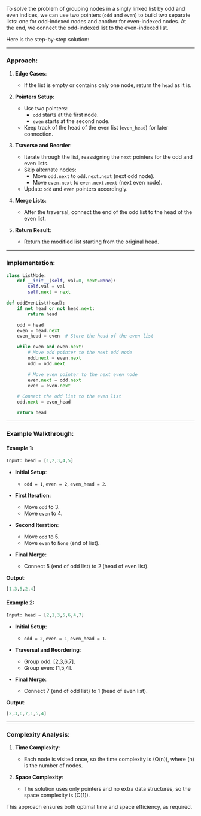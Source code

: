 To solve the problem of grouping nodes in a singly linked list by odd and even indices, we can use two pointers (`odd` and `even`) to build two separate lists: one for odd-indexed nodes and another for even-indexed nodes. At the end, we connect the odd-indexed list to the even-indexed list.

Here is the step-by-step solution:

---

### Approach:

1. **Edge Cases**:
   - If the list is empty or contains only one node, return the `head` as it is.

2. **Pointers Setup**:
   - Use two pointers:
     - `odd` starts at the first node.
     - `even` starts at the second node.
   - Keep track of the head of the even list (`even_head`) for later connection.

3. **Traverse and Reorder**:
   - Iterate through the list, reassigning the `next` pointers for the odd and even lists.
   - Skip alternate nodes:
     - Move `odd.next` to `odd.next.next` (next odd node).
     - Move `even.next` to `even.next.next` (next even node).
   - Update `odd` and `even` pointers accordingly.

4. **Merge Lists**:
   - After the traversal, connect the end of the odd list to the head of the even list.

5. **Return Result**:
   - Return the modified list starting from the original head.

---

### Implementation:

```python
class ListNode:
    def __init__(self, val=0, next=None):
        self.val = val
        self.next = next

def oddEvenList(head):
    if not head or not head.next:
        return head

    odd = head
    even = head.next
    even_head = even  # Store the head of the even list

    while even and even.next:
        # Move odd pointer to the next odd node
        odd.next = even.next
        odd = odd.next

        # Move even pointer to the next even node
        even.next = odd.next
        even = even.next

    # Connect the odd list to the even list
    odd.next = even_head

    return head
```

---

### Example Walkthrough:

#### Example 1:
```python
Input: head = [1,2,3,4,5]
```

- **Initial Setup**:
  - `odd = 1`, `even = 2`, `even_head = 2`.

- **First Iteration**:
  - Move `odd` to 3.
  - Move `even` to 4.

- **Second Iteration**:
  - Move `odd` to 5.
  - Move `even` to `None` (end of list).

- **Final Merge**:
  - Connect 5 (end of odd list) to 2 (head of even list).

**Output**:
```python
[1,3,5,2,4]
```

#### Example 2:
```python
Input: head = [2,1,3,5,6,4,7]
```

- **Initial Setup**:
  - `odd = 2`, `even = 1`, `even_head = 1`.

- **Traversal and Reordering**:
  - Group odd: [2,3,6,7].
  - Group even: [1,5,4].

- **Final Merge**:
  - Connect 7 (end of odd list) to 1 (head of even list).

**Output**:
```python
[2,3,6,7,1,5,4]
```

---

### Complexity Analysis:

1. **Time Complexity**:
   - Each node is visited once, so the time complexity is \(O(n)\), where \(n\) is the number of nodes.

2. **Space Complexity**:
   - The solution uses only pointers and no extra data structures, so the space complexity is \(O(1)\).

This approach ensures both optimal time and space efficiency, as required.
